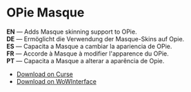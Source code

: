 OPie Masque
==============

**EN** — Adds Masque skinning support to OPie.  
**DE** — Ermöglicht die Verwendung der Masque-Skins auf Opie.  
**ES** — Capacita a Masque a cambiar la apariencia de OPie.  
**FR** — Accorde à Masque à modifier l'apparence du OPie.  
**PT** — Capacita a Masque a alterar a aparência de Opie.

* [Download on Curse](https://www.curseforge.com/wow/addons/opie-masque)
* [Download on WoWInterface](https://www.wowinterface.com/downloads/info22226-OPieMasque.html)
